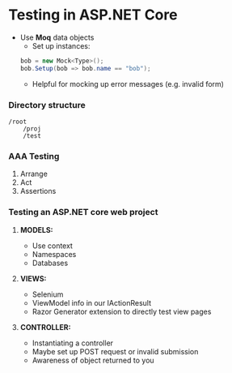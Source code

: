 # Testing in ASP.NET Core
- Use __Moq__ data objects
    - Set up instances:
    ```csharp
    bob = new Mock<Type>();
    bob.Setup(bob => bob.name == "bob");
    ```
    - Helpful for mocking up error messages (e.g. invalid form)

### Directory structure
```
/root  
    /proj  
    /test  
```

### AAA Testing
1. Arrange
2. Act
3. Assertions

### Testing an ASP.NET core web project

1. __MODELS:__  
    - Use context  
    - Namespaces  
    - Databases  

2. __VIEWS:__  
    - Selenium  
    - ViewModel info in our IActionResult  
    - Razor Generator extension to directly test view pages  

3. __CONTROLLER:__  
    - Instantiating a controller  
    - Maybe set up POST request or invalid submission  
    - Awareness of object returned to you  
